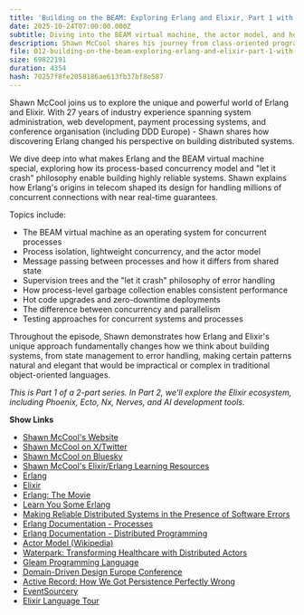 ```yaml
---
title: 'Building on the BEAM: Exploring Erlang and Elixir, Part 1 with Shawn McCool'
date: 2025-10-24T07:00:00.000Z
subtitle: Diving into the BEAM virtual machine, the actor model, and how Erlang's unique approach to concurrency changes the way we think about building systems
description: Shawn McCool shares his journey from class-oriented programming to discovering the power of Erlang and Elixir. We explore the BEAM virtual machine, process isolation, message passing, and how Erlang's unique approach to fault tolerance and concurrency enables building more resilient systems.
file: 012-building-on-the-beam-exploring-erlang-and-elixir-part-1-with-shawn-mccool.mp3
size: 69822191
duration: 4354
hash: 70257f8fe2058186ae613fb37bf8e587
---
```


Shawn McCool joins us to explore the unique and powerful world of Erlang and Elixir.
With 27 years of industry experience spanning system administration, web development, payment processing systems, and conference organisation (including DDD Europe) - Shawn shares how discovering Erlang changed his perspective on building distributed systems.

We dive deep into what makes Erlang and the BEAM virtual machine special, exploring how its process-based concurrency model and "let it crash" philosophy enable building highly reliable systems.
Shawn explains how Erlang's origins in telecom shaped its design for handling millions of concurrent connections with near real-time guarantees.

Topics include:

- The BEAM virtual machine as an operating system for concurrent processes
- Process isolation, lightweight concurrency, and the actor model
- Message passing between processes and how it differs from shared state
- Supervision trees and the "let it crash" philosophy of error handling
- How process-level garbage collection enables consistent performance
- Hot code upgrades and zero-downtime deployments
- The difference between concurrency and parallelism
- Testing approaches for concurrent systems and processes

Throughout the episode, Shawn demonstrates how Erlang and Elixir's unique approach fundamentally changes how we think about building systems, from state management to error handling, making certain patterns natural and elegant that would be impractical or complex in traditional object-oriented languages.

_This is Part 1 of a 2-part series. In Part 2, we'll explore the Elixir ecosystem, including Phoenix, Ecto, Nx, Nerves, and AI development tools._

**Show Links**

- [Shawn McCool's Website](https://shawnmc.cool/)
- [Shawn McCool on X/Twitter](https://x.com/shawnmccool)
- [Shawn McCool on Bluesky](https://bsky.app/profile/shawnmc.cool)
- [Shawn McCool's Elixir/Erlang Learning Resources](https://shawnmc.cool/elixir-erlang-learning-resources/)
- [Erlang](https://www.erlang.org/)
- [Elixir](https://elixir-lang.org/)
- [Erlang: The Movie](https://www.youtube.com/watch?v=xrIjfIjssLE)
- [Learn You Some Erlang](https://learnyousomeerlang.com/)
- [Making Reliable Distributed Systems in the Presence of Software Errors](https://erlang.org/download/armstrong_thesis_2003.pdf)
- [Erlang Documentation - Processes](https://www.erlang.org/doc/reference_manual/processes.html)
- [Erlang Documentation - Distributed Programming](https://www.erlang.org/doc/reference_manual/distributed.html)
- [Actor Model (Wikipedia)](https://en.wikipedia.org/wiki/Actor_model)
- [Waterpark: Transforming Healthcare with Distributed Actors](https://www.youtube.com/watch?v=hdBm4K-vvt0)
- [Gleam Programming Language](https://gleam.run/)
- [Domain-Driven Design Europe Conference](https://dddeurope.com/)
- [Active Record: How We Got Persistence Perfectly Wrong](https://shawnmc.cool/active-record-how-we-got-persistence-perfectly-wrong/)
- [EventSourcery](https://www.youtube.com/c/EventSourcery)
- [Elixir Language Tour](https://elixir-language-tour.swmansion.com/introduction)
